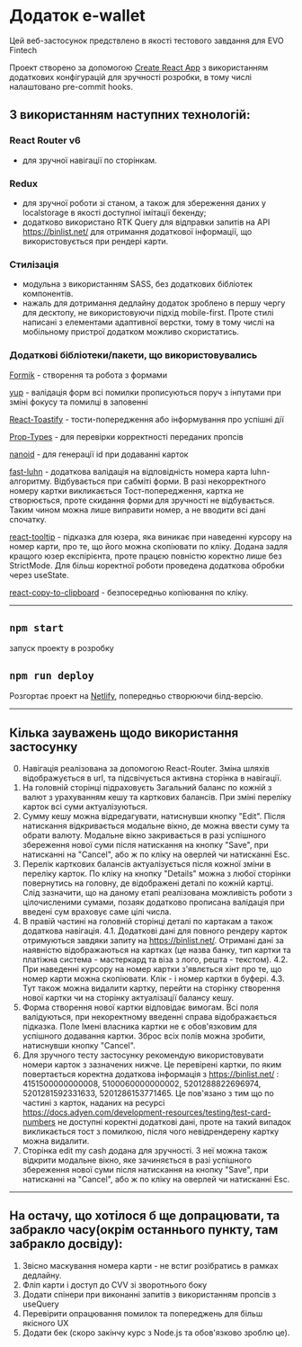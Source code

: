 # Додаток e-wallet

Цей веб-застосунок предствлено в якості тестового завдання для EVO Fintech

Проект створено за допомогою
[Create React App](https://github.com/facebook/create-react-app) з використанням
додаткових конфігурацій для зручності розробки, в тому числі налаштовано
pre-commit hooks.

## З використанням наступних технологій:

### React Router v6

- для зручної навігації по сторінкам.

### Redux

- для зручної роботи зі станом, а також для збереження даних у localstorage в
  якості доступної імітації бекенду;
- додатково використано RTK Query для відправки запитів на API
  https://binlist.net/ для отримання додаткової інформації, що використовується
  при рендері карти.

### Стилізація

- модульна з використанням SASS, без додаткових бібліотек компонентів.
- нажаль для дотримання дедлайну додаток зроблено в першу чергу для десктопу, не
  використовуючи підхід mobile-first. Проте стилі написані з елементами
  адаптивної верстки, тому в тому числі на мобільному пристрої додатком можливо
  скористатись.

### Додаткові бібліотеки/пакети, що використовувались

[Formik](https://formik.org/) - створення та робота з формами

[yup](https://www.npmjs.com/package/yup) - валідація форм всі помилки
прописуються поруч з інпутами при зміні фокусу та помилці в заповенні

[React-Toastify](https://www.npmjs.com/package/react-toastify) -
тости-попередження або інформування про успішні дії

[Prop-Types](https://www.npmjs.com/package/prop-types) - для перевірки
корректності переданих пропсів

[nanoid](https://www.npmjs.com/package/nanoid) - для генерації id при додаванні
карток

[fast-luhn](https://www.npmjs.com/package/fast-luhn) - додаткова валідація на
відповідність номера карта luhn-алгоритму. Відбувається при сабміті форми. В
разі некорректного номеру картки викликається Тост-попередження, картка не
створюється, проте скидання форми для зручності не відбувається. Таким чином
можна лише виправити номер, а не вводити всі дані спочатку.

[react-tooltip](https://www.npmjs.com/package/react-tooltip) - підказка для
юзера, яка виникає при наведенні курсору на номер карти, про те, що його можна
скопіювати по кліку. Додана задля кращого юзер експірієнта, проте працєю
повністю коректно лише без StrictMode. Для більш коректної роботи проведена
додаткова обробки через useState.

[react-copy-to-clipboard](https://www.npmjs.com/package/react-copy-to-clipboard) -
безпосередньо копіювання по кліку.

---

## `npm start`

запуск проекту в розробку

## `npm run deploy`

Розгортає проект на [Netlify](https://ypi-e-wallet.netlify.app/), попередньо
створюючи білд-версію.

---

## Кілька зауважень щодо використання застосунку

0. Навігація реалізована за допомогою React-Router. Зміна шляхів відображується
   в url, та підсвічується активна сторінка в навігації.
1. На головній сторінці підраховуєть Загальний баланс по кожній з валют з
   урахуванням кешу та карткових балансів. При зміні переліку карток всі суми
   актуалізуються.
2. Сумму кешу можна відредагувати, натиснувши кнопку "Edit". Після натискання
   відкривається модальне вікно, де можна ввести суму та обрати валюту. Модальне
   вікно закривається в разі успішного збереження нової суми після натискання на
   кнопку "Save", при натисканні на "Cancel", або ж по кліку на оверлей чи
   натисканні Esc.
3. Перелік карткових балансів актуалізується після кожної зміни в переліку
   карток. По кліку на кнопку "Details" можна з любої сторінки повернутись на
   головну, де відображені деталі по кожній картці. Слід зазначити, що на даному
   етапі реалізована можливість роботи з цілочисленими сумами, позаяк додатково
   прописана валідація при введені сум враховує саме цілі числа.
4. В правій частині на головній сторінці деталі по картакам а також додаткова
   навігація. 4.1. Додаткові дані для повного рендеру карток отримуються завдяки
   запиту на https://binlist.net/. Отримані дані за наявністю відображаються на
   картках (це назва банку, тип картки та платіжна система - мастеркард та віза
   з лого, решта - текстом). 4.2. При наведенні курсору на номер картки
   з'явлється хінт про те, що номер карти можна скопіювати. Клік - і номер
   картки в буфері. 4.3. Тут також можна видалити картку, перейти на сторінку
   створення нової картки чи на сторінку актуалізації балансу кешу.
5. Форма створення нової картки відповідає вимогам. Всі поля валідуються, при
   некоректному введенні справа відображається підказка. Поле Імені власника
   картки не є обов'язковим для успішного додавання картки. Зброс всіх полів
   можна зробити, натиснувши кнопку "Cancel".
6. Для зручного тесту застосунку рекомендую використовувати номери карток з
   зазначених нижче. Це перевірені картки, по яким повертається коректна
   додаткова інформація з https://binlist.net/ : 4151500000000008,
   5100060000000002, 5201288822696974, 5201281592331633, 5201286153771465. Це
   пов'язано з тим що по частині з карток, наданих на ресурсі
   https://docs.adyen.com/development-resources/testing/test-card-numbers не
   доступні коректні додаткові дані, проте на такий випадок викликається тост з
   помилкою, після чого невідрендерену картку можна видалити.
7. Сторінка edit my cash додана для зручності. З неї можна також відкрити
   модальне вікно, яке зачиняється в разі успішного збереження нової суми після
   натискання на кнопку "Save", при натисканні на "Cancel", або ж по кліку на
   оверлей чи натисканні Esc.

---

## На остачу, що хотілося б ще допрацювати, та забракло часу(окрім останнього пункту, там забракло досвіду):

1. Звісно маскування номера карти - не встиг розібратись в рамках дедлайну.
2. Фліп карти і доступ до CVV зі зворотнього боку
3. Додати спінери при виконанні запитів з використанням пропсів з useQuery
4. Перевірити опрацювання помилок та попереджень для більш якісного UX
5. Додати бек (скоро закінчу курс з Node.js та обов'язково зроблю це).
